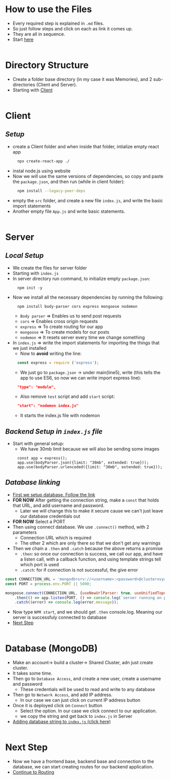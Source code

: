 # How to use the Files
- Every required step is explained in `.md` files.
- So just follow steps and click on each as link it comes up. 
- They are all in sequence.
- Start [here](#directory-structure)
<br/><br/>

# Directory Structure
- Create a folder base directory (in my case it was Memories), and 2 sub-directories (Client and Server).
- Starting with [Client](#client)
<br/><br/>

# Client
## *Setup*
- create a Client folder and when inside that folder, intialize empty react app 
  ```bash
    npx create-react-app ./
  ```
- instal node.js using website
- Now we will use the same versions of dependencies, so copy and paste the `package.json`, and then run (while in client folder):
  ```bash
    npm install --legacy-peer-deps
  ```
- empty the `src` folder, and create a new file `index.js`, and write the basic import statements
- Another empty file `App.js` and write basic statements. 
<br/><br/>

# Server
## *Local Setup*
- We create the files for server folder
- Starting with `index.js`
- In server directory run command, to initialize empty `package.json`:
  ``` console
    npm init -y
  ```
- Now we install all the necessary dependencies by running the following:
  ```console
    npm install body-parser cors express mongoose nodemon
  ```
    - `Body parser` => Enables us to send post requests
    - `cors` => Enables cross origin requests
    - `express` => To create routing for our app
    - `mongoose` => To create models for our posts
    - `nodemon` => It resets server every time we change something
- In `index.js` => write the import statements for importing the things that we just installed
  - Now to **avoid** writing the line:
  ```jsx
    const express = require ('express');
  ```
    - We just go to `package.json` -> under main(line5), write (this tells the app to use ES6, so now we can write import express line):
  ```JSON
    "type": "module",
  ```
  - Also remove `test` script and add `start` script:
  ```JSON
    "start": "nodemon index.js"
  ```
    - It starts the index.js file with nodemon
  
## *Backend Setup in `index.js` file*
- Start with general setup:
  - We have 30mb limit because we will also be sending some images 
  ``` JSX
    const app = express();
    app.use(bodyParser.json({limit: "30mb", extended: true}));
    app.use(bodyParser.urlencoded({limit: "30mb", extended: true}));
  ``` 

## *Database linking*
- [First we setup database. Follow the link](#database-mongodb)
- **FOR NOW** After getting the connection string, make a `const` that holds that URL, and add username and password.
  - Later we will change this to make it secure cause we can't just leave our database credentials out 
- **FOR NOW** Select a PORT 
- Then using connect database. We use `.connect()` method, with 2 parameters
  - Connection URL which is required
  - The other 2 which are only there so that we don't get any warnings
- Then we chain a `.then` and `.catch` because the above returns a promise 
  - `.then`: so once our connection is success, we call our app, and have a listen call, with a callback function, and using template strings tell which port is used
  - `.catch`: for if connection is not successful, the give error 

```jsx
const CONNECTION_URL = 'mongodb+srv://<username>:<password>@clusterxvyaxvyadycvsdgvbioasbdfg';
const PORT = process.env.PORT || 5000;

mongoose.connect(CONNECTION_URL, {useNewUrlParser: true, useUnifiedTopology: true})
    .then(() => app.listen(PORT, () => console.log(`server running on port :${PORT}`)))
    .catch((error) => console.log(error.message));
```
- Now type `NPM start`, and we should get `.then` console.log. Meaning our server is successfuly connected to database
- [Next Step](#next-step)
<br/><br/>

# Database (MongoDB)
- Make an account-> build a cluster-> Shared Cluster, adn just create cluster.
- It takes some time.
- Then go to `Database Access`, and create a new user, create a username and password
  - These credentials will be used to read and write to any database
- Then go to `Network Access`, and add IP address.
  - In our case we can just click on current IP address button
- Once it is deployed click on `Connect` button
  - Select the option. In our case we click connect to our application.
  - we copy the string and get back to `index.js` in Server
- [Adding database string to `index.js` (click here)](#database-linking)
<br/><br/>
 

# Next Step
- Now we have a frontend base, backend base and connection to the database, we can start creating routes for our backend application. 
- [Continue to Routing](server/routes/1-Routing.md)
